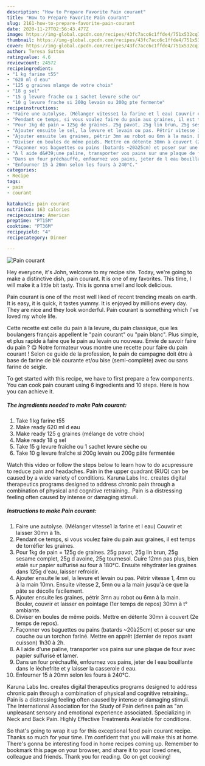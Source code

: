```yaml
---
description: "How to Prepare Favorite Pain courant"
title: "How to Prepare Favorite Pain courant"
slug: 2161-how-to-prepare-favorite-pain-courant
date: 2020-11-27T02:56:43.477Z
image: https://img-global.cpcdn.com/recipes/43fc7acc6c1ffde4/751x532cq70/pain-courant-photo-principale-de-la-recette.jpg
thumbnail: https://img-global.cpcdn.com/recipes/43fc7acc6c1ffde4/751x532cq70/pain-courant-photo-principale-de-la-recette.jpg
cover: https://img-global.cpcdn.com/recipes/43fc7acc6c1ffde4/751x532cq70/pain-courant-photo-principale-de-la-recette.jpg
author: Teresa Sutton
ratingvalue: 4.6
reviewcount: 24572
recipeingredient:
- "1 kg farine t55"
- "620 ml d eau"
- "125 g graines mlange de votre choix"
- "18 g sel"
- "15 g levure frache ou 1 sachet levure sche ou"
- "10 g levure frache si 200g levain ou 200g pte fermente"
recipeinstructions:
- "Faire une autolyse. (Mélanger vitesse1 la farine et l eau) Couvrir et laisser 30mn à 1h."
- "Pendant ce temps, si vous voulez faire du pain aux graines, il est temps de torréfier les graines."
- "Pour 1kg de pain = 125g de graines. 25g pavot, 25g lin brun, 25g sesame complet, 25g d avoine, 25g tournesol. Cuire 12mn pas plus, bien etalé sur papier sulfurisé au four à 180°C. Ensuite réhydrater les graines dans 125g d&#39;eau, laisser refroidir."
- "Ajouter ensuite le sel, la levure et levain ou pas. Pétrir vitesse 1, 4mn ou à la main 10mn. Ensuite vitesse 2, 5mn ou a la main jusqu&#39;à ce que la pâte se décolle facilement."
- "Ajouter ensuite les graines, pétrir 3mn au robot ou 6mn à la main. Bouler, couvrir et laisser en pointage (1er temps de repos) 30mn à t° ambiante."
- "Diviser en boules de même poids. Mettre en détente 30mn à couvert (2e temps de repos)."
- "Façonner vos baguettes ou pains (batards ~20à25cm) et poser sur une couche ou un torchon fariné. Mettre en apprêt (dernier de repos avant cuisson) 1h30 à 2h."
- "A l aide d&#39;une paline, transporter vos pains sur une plaque de four avec papier sulfurisé et lamer."
- "Dans un four préchauffé, enfournez vos pains, jeter de l eau bouillante dans le lèchefrite et y laisser la casserole d eau."
- "Enfourner 15 à 20mn selon les fours à 240°C."
categories:
- Recipe
tags:
- pain
- courant

katakunci: pain courant 
nutrition: 163 calories
recipecuisine: American
preptime: "PT15M"
cooktime: "PT36M"
recipeyield: "4"
recipecategory: Dinner

---
```



![Pain courant](https://img-global.cpcdn.com/recipes/43fc7acc6c1ffde4/751x532cq70/pain-courant-photo-principale-de-la-recette.jpg)

Hey everyone, it's John, welcome to my recipe site. Today, we're going to make a distinctive dish, pain courant. It is one of my favorites. This time, I will make it a little bit tasty. This is gonna smell and look delicious.

Pain courant is one of the most well liked of recent trending meals on earth. It is easy, it is quick, it tastes yummy. It is enjoyed by millions every day. They are nice and they look wonderful. Pain courant is something which I've loved my whole life.

Cette recette est celle du pain à la levure, du pain classique, que les boulangers français appellent le &#34;pain courant&#34; ou &#34;pain blanc&#34;. Plus simple, et plus rapide à faire que le pain au levain ou nouveau. Envie de savoir faire du pain ? 😋 Notre formateur vous montre une recette pour faire du pain courant ! Selon ce guide de la profession, le pain de campagne doit être à base de farine de blé courante et/ou bise (semi-complète) avec ou sans farine de seigle.


To get started with this recipe, we have to first prepare a few components. You can cook pain courant using 6 ingredients and 10 steps. Here is how you can achieve it.

<!--inarticleads1-->

##### The ingredients needed to make Pain courant:

1. Take 1 kg farine t55
1. Make ready 620 ml d eau
1. Make ready 125 g graines (mélange de votre choix)
1. Make ready 18 g sel
1. Take 15 g levure fraîche ou 1 sachet levure sèche ou
1. Take 10 g levure fraîche si 200g levain ou 200g pâte fermentée


Watch this video or follow the steps below to learn how to do acupressure to reduce pain and headaches. Pain in the upper quadrant (RUQ) can be caused by a wide variety of conditions. Karuna Labs Inc. creates digital therapeutics programs designed to address chronic pain through a combination of physical and cognitive retraining.. Pain is a distressing feeling often caused by intense or damaging stimuli. 

<!--inarticleads2-->

##### Instructions to make Pain courant:

1. Faire une autolyse. (Mélanger vitesse1 la farine et l eau) Couvrir et laisser 30mn à 1h.
1. Pendant ce temps, si vous voulez faire du pain aux graines, il est temps de torréfier les graines.
1. Pour 1kg de pain = 125g de graines. 25g pavot, 25g lin brun, 25g sesame complet, 25g d avoine, 25g tournesol. Cuire 12mn pas plus, bien etalé sur papier sulfurisé au four à 180°C. Ensuite réhydrater les graines dans 125g d&#39;eau, laisser refroidir.
1. Ajouter ensuite le sel, la levure et levain ou pas. Pétrir vitesse 1, 4mn ou à la main 10mn. Ensuite vitesse 2, 5mn ou a la main jusqu&#39;à ce que la pâte se décolle facilement.
1. Ajouter ensuite les graines, pétrir 3mn au robot ou 6mn à la main. Bouler, couvrir et laisser en pointage (1er temps de repos) 30mn à t° ambiante.
1. Diviser en boules de même poids. Mettre en détente 30mn à couvert (2e temps de repos).
1. Façonner vos baguettes ou pains (batards ~20à25cm) et poser sur une couche ou un torchon fariné. Mettre en apprêt (dernier de repos avant cuisson) 1h30 à 2h.
1. A l aide d&#39;une paline, transporter vos pains sur une plaque de four avec papier sulfurisé et lamer.
1. Dans un four préchauffé, enfournez vos pains, jeter de l eau bouillante dans le lèchefrite et y laisser la casserole d eau.
1. Enfourner 15 à 20mn selon les fours à 240°C.


Karuna Labs Inc. creates digital therapeutics programs designed to address chronic pain through a combination of physical and cognitive retraining.. Pain is a distressing feeling often caused by intense or damaging stimuli. The International Association for the Study of Pain defines pain as &#34;an unpleasant sensory and emotional experience associated. Specializing in Neck and Back Pain. Highly Effective Treatments Available for conditions. 

So that's going to wrap it up for this exceptional food pain courant recipe. Thanks so much for your time. I'm confident that you will make this at home. There's gonna be interesting food in home recipes coming up. Remember to bookmark this page on your browser, and share it to your loved ones, colleague and friends. Thank you for reading. Go on get cooking!
